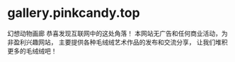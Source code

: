 # gallery.pinkcandy.top
幻想动物画廊
恭喜发现互联网中的这处角落！ 本网站无广告和任何商业活动，为非盈利兴趣网站， 主要提供各种毛绒绒艺术作品的发布和交流分享， 让我们堆积更多的毛绒绒吧！
